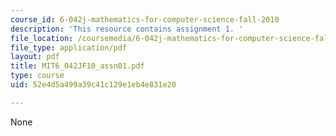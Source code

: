 ```yaml
---
course_id: 6-042j-mathematics-for-computer-science-fall-2010
description: 'This resource contains assignment 1. '
file_location: /coursemedia/6-042j-mathematics-for-computer-science-fall-2010/52e4d5a499a39c41c129e1eb4e831e20_MIT6_042JF10_assn01.pdf
file_type: application/pdf
layout: pdf
title: MIT6_042JF10_assn01.pdf
type: course
uid: 52e4d5a499a39c41c129e1eb4e831e20

---
```

None